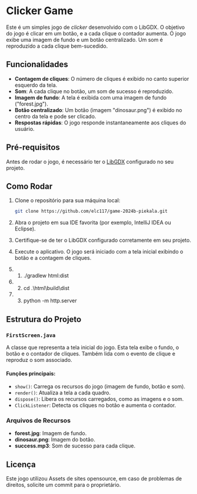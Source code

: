 # Clicker Game

Este é um simples jogo de *clicker* desenvolvido com o LibGDX. O objetivo do jogo é clicar em um botão, e a cada clique o contador aumenta. O jogo exibe uma imagem de fundo e um botão centralizado. Um som é reproduzido a cada clique bem-sucedido.

## Funcionalidades

- **Contagem de cliques**: O número de cliques é exibido no canto superior esquerdo da tela.
- **Som**: A cada clique no botão, um som de sucesso é reproduzido.
- **Imagem de fundo**: A tela é exibida com uma imagem de fundo ("forest.jpg").
- **Botão centralizado**: Um botão (imagem "dinosaur.png") é exibido no centro da tela e pode ser clicado.
- **Respostas rápidas**: O jogo responde instantaneamente aos cliques do usuário.

## Pré-requisitos

Antes de rodar o jogo, é necessário ter o [LibGDX](https://libgdx.com/) configurado no seu projeto.

## Como Rodar

1. Clone o repositório para sua máquina local:
    ```bash
    git clone https://github.com/elc117/game-2024b-piekala.git
    ```

2. Abra o projeto em sua IDE favorita (por exemplo, IntelliJ IDEA ou Eclipse).

3. Certifique-se de ter o LibGDX configurado corretamente em seu projeto.

4. Execute o aplicativo. O jogo será iniciado com a tela inicial exibindo o botão e a contagem de cliques.

4. 1. ./gradlew html:dist

4. 2. cd .\html\build\dist

4. 3. python -m http.server

## Estrutura do Projeto

### `FirstScreen.java`
A classe que representa a tela inicial do jogo. Esta tela exibe o fundo, o botão e o contador de cliques. Também lida com o evento de clique e reproduz o som associado.

#### Funções principais:
- `show()`: Carrega os recursos do jogo (imagem de fundo, botão e som).
- `render()`: Atualiza a tela a cada quadro.
- `dispose()`: Libera os recursos carregados, como as imagens e o som.
- `ClickListener`: Detecta os cliques no botão e aumenta o contador.

### Arquivos de Recursos

- **forest.jpg**: Imagem de fundo.
- **dinosaur.png**: Imagem do botão.
- **success.mp3**: Som de sucesso para cada clique.

## Licença

Este jogo utilizou Assets de sites opensource, em caso de problemas de direitos, solicite um commit para o proprietário.
